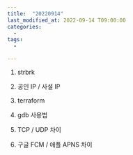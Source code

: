```yaml
---
title:  "20220914"
last_modified_at: 2022-09-14 T09:00:00
categories:
  - 
tags: 
  - 

---
```


1. strbrk

2. 공인 IP / 사설 IP

3. terraform

4. gdb 사용법

5. TCP / UDP 차이

6. 구글 FCM / 애플 APNS 차이



